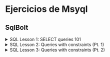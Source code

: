 # Ejercicios de Msyql 

## SqlBolt
<details>

<summary>SQL Lesson 1: SELECT queries 101</summary>

Find the title of each film 
```

SELECT Title FROM movies
```

Find the director of each film 
```

SELECT Director FROM movies
```

Find the title and director of each film 
```

SELECT Title, Director FROM movies
```

Find the title and year of each film 
```

SELECT Title, year FROM movies
```

Find all the information about each film
```

SELECT * FROM movies
```
</details>
<details>

<summary>SQL Lesson 2: Queries with constraints (Pt. 1)</summary>

Find the movie with a row id of 6 
```

SELECT * FROM movies WHERE id = 6;
```
Find the movies released in the years between 2000 and 2010
```

SELECT * FROM movies WHERE year >= 2000 AND year<=2010;
```
Find the movies not released in the years between 2000 and 2010
```

SELECT * FROM movies WHERE NOT( year >= 2000 AND year<=2010);
```
Find the first 5 Pixar movies and their release year
```

SELECT * FROM Movies ORDER BY YEAR ASC LIMIT 0, 6;
```
</details>
<details>

<summary>SQL Lesson 3: Queries with constraints (Pt. 2)</summary>
Find all the Toy Story movies 

```
SELECT Title FROM movies WHERE Title like "Toy Story%"
```
Find all the movies directed by John Lasseter
```
SELECT title, director FROM movies 
WHERE director = "John Lasseter";
```
Find all the movies (and director) not directed by John Lasseter
```
SELECT title, director FROM movies 
WHERE NOT director = "John Lasseter";
```
Find all the WALL-* movies
```
SELECT * FROM movies 
WHERE title  LIKE "WALL%";
```

</details>